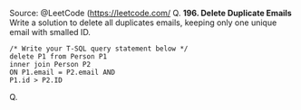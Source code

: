 
Source: @LeetCode (https://leetcode.com/
Q. <b> 196. Delete Duplicate Emails </b><br>
Write a solution to delete all duplicates emails, keeping only one unique email with smalled ID.
```
/* Write your T-SQL query statement below */
delete P1 from Person P1
inner join Person P2
ON P1.email = P2.email AND
P1.id > P2.ID
```

Q. 
